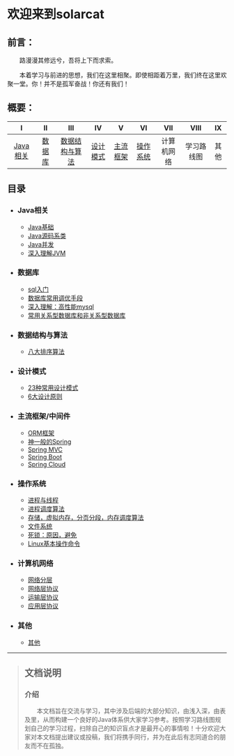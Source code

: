 # 欢迎来到solarcat #

## 前言： ##
&emsp;&emsp;路漫漫其修远兮，吾将上下而求索。	

&emsp;&emsp;本着学习与前进的思想，我们在这里相聚。即使相距着万里，我们终在这里欢聚一堂。你！并不是孤军奋战！你还有我们！
## 概要： ##
|I|II|III|IV|V|VI|VII|VIII|IX|
|:-:|:-:|:-:|:-:|:-:|:-:|:-:|:-:|:-:|
|[Java相关](#Java相关)|[数据库](#数据库相关)|[数据结构与算法](#数据结构与算法)|[设计模式](#../../设计模式)|[主流框架](#主流框架)|[操作系统](#操作系统)|计算机网络|学习路线图|其他|
## 目录 ##
-	###	Java相关 ###
	-	[Java基础]() 
	-	[Java源码系类]()
	-	[Java并发]()
	-	[深入理解JVM]()
-	###	数据库 ###
	-	[sql入门]()
	-	[数据库常用调优手段]()
	-	[深入理解：高性能mysql]()
	-	[常用关系型数据库和非关系型数据库]()
-	### []()数据结构与算法 ###
	-	[八大排序算法]()
-	###	[]()设计模式 ###
	-	[23种常用设计模式]()
	-	[6大设计原则]()
-	### 主流框架/中间件
	-	[ORM框架]()
	-	[神一般的Spring]()
	-	[Spring MVC]()
	-	[Spring Boot]()
	-	[Spring Cloud]()
-	### 操作系统
	-	[进程与线程]()
	-	[进程调度算法]()
	-	[存储，虚拟内存，分页分段，内存调度算法]()
	-	[文件系统]()
	-	[死锁：原因，避免]()
	-	[Linux基本操作命令]()
-	### 计算机网络
	-	[网络分层]()
	-	[网络层协议]()
	-	[运输层协议]()
	-	[应用层协议]()
-	### 其他
	-	[其他]()

---
>## 文档说明 ##
>### 介绍
>&emsp;&emsp;本文档旨在交流与学习，其中涉及后端的大部分知识，由浅入深，由表及里，从而构建一个良好的Java体系供大家学习参考。按照学习路线图规划自己的学习过程，扫除自己的知识盲点才是最开心的事情啦！十分欢迎大家对本文档提出建议或投稿，我们将携手同行，并为在此后有志同道合的朋友而不在孤独。
